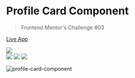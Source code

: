 # Profile Card Component
> Frontend Mentor's Challenge #03

[Live App](https://fem-profile-card-component.padawandr.vercel.app/)

![](https://img.shields.io/badge/-made_with:-24292e?style=flat)  
![](https://img.shields.io/badge/-html-24292e?style=flat&logo=html5&logoColor=ff967f)
![](https://img.shields.io/badge/-css-24292e?style=flat&logo=css3&logoColor=7fd2ff)
![](https://img.shields.io/badge/-sass-24292e?style=flat&logo=sass&logoColor=ff7fd4)

![profile-card-component](https://user-images.githubusercontent.com/48874386/102620482-d4cc9880-411c-11eb-8d61-540ed820fff9.png)
